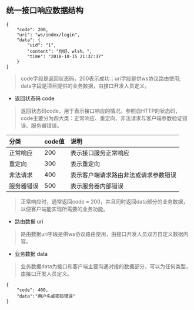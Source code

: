 ## 统一接口响应数据结构

```
{
    "code": 200,
    "uri": "ws/index/login",
    "data": {
        "uid": "1",
        "content": "你好，wlsh。",
        "time": "2018-10-15 21:37:37"
    }
}
```

> code字段是返回状态码，200表示成功；uri字段是供ws协议路由使用; data字段是项目提供的业务数据，由接口开发人员定义。

* 返回状态码 code
> 返回状态码code，用于表示接口响应的情况。参照自HTTP的状态码，code主要分为四大类：正常响应、重定向、非法请求与客户端参数验证错误、服务器错误。

| 分类 | code值 | 说明 |
| :------| ------ | :------ |
| 正常响应 | 200 | 表示接口服务正常响应 |
| 重定向 | 300 | 表示重定向 |
| 非法请求 | 400 | 表示客户端请求路由非法或请求参数错误 |
| 服务器错误 | 500 | 表示服务器内部错误 |

> 正常响应时，通常返回code = 200，并且同时返回data部分的业务数据，以便客户端能实现所需要的业务功能。

* 路由数据 uri
> 路由数据uri字段是供ws协议路由使用，由接口开发人员双方自定义数据内容。

* 业务数据 data
> 业务数据data为接口和客户端主要沟通对接的数据部分，可以为任何类型，由接口开发人员定义。


```
{
    "code": 400,
    "data":"用户名或密码错误"
}
```
